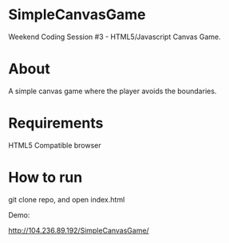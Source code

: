 # SimpleCanvasGame

Weekend Coding Session #3 - HTML5/Javascript Canvas Game.

# About

A simple canvas game where the player avoids the boundaries.

# Requirements

HTML5 Compatible browser

# How to run

git clone repo, and open index.html

Demo: 

http://104.236.89.192/SimpleCanvasGame/
